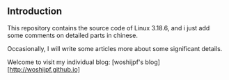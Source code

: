 ## Introduction

This repository contains the source code of Linux 3.18.6, and i just add some comments on detailed parts in chinese.

Occasionally, I will write some articles more about some significant details. 

Welcome to visit my individual blog: [woshijpf's blog][http://woshijpf.github.io]